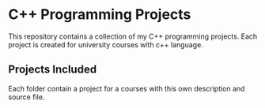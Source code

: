 # C++ Programming Projects

This repository contains a collection of my C++ programming projects. Each project is created for university courses with c++ language.

## Projects Included

Each folder contain a project for a courses with this own description and source file.
